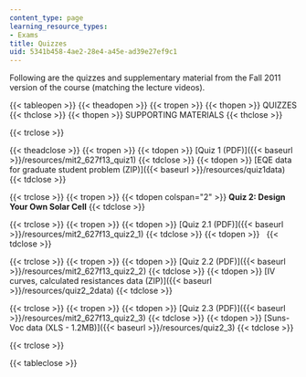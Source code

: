 ```yaml
---
content_type: page
learning_resource_types:
- Exams
title: Quizzes
uid: 5341b458-4ae2-28e4-a45e-ad39e27ef9c1
---
```


Following are the quizzes and supplementary material from the Fall 2011 version of the course (matching the lecture videos).

{{< tableopen >}}
{{< theadopen >}}
{{< tropen >}}
{{< thopen >}}
QUIZZES
{{< thclose >}}
{{< thopen >}}
SUPPORTING MATERIALS
{{< thclose >}}

{{< trclose >}}

{{< theadclose >}}
{{< tropen >}}
{{< tdopen >}}
[Quiz 1 (PDF)]({{< baseurl >}}/resources/mit2_627f13_quiz1)
{{< tdclose >}}
{{< tdopen >}}
[EQE data for graduate student problem (ZIP)]({{< baseurl >}}/resources/quiz1data)
{{< tdclose >}}

{{< trclose >}}
{{< tropen >}}
{{< tdopen colspan="2" >}}
**Quiz 2: Design Your Own Solar Cell**
{{< tdclose >}}

{{< trclose >}}
{{< tropen >}}
{{< tdopen >}}
[Quiz 2.1 (PDF)]({{< baseurl >}}/resources/mit2_627f13_quiz2_1)
{{< tdclose >}}
{{< tdopen >}}
 
{{< tdclose >}}

{{< trclose >}}
{{< tropen >}}
{{< tdopen >}}
[Quiz 2.2 (PDF)]({{< baseurl >}}/resources/mit2_627f13_quiz2_2)
{{< tdclose >}}
{{< tdopen >}}
[IV curves, calculated resistances data (ZIP)]({{< baseurl >}}/resources/quiz2_2data)
{{< tdclose >}}

{{< trclose >}}
{{< tropen >}}
{{< tdopen >}}
[Quiz 2.3 (PDF)]({{< baseurl >}}/resources/mit2_627f13_quiz2_3)
{{< tdclose >}}
{{< tdopen >}}
[Suns-Voc data (XLS - 1.2MB)]({{< baseurl >}}/resources/quiz2_3)
{{< tdclose >}}

{{< trclose >}}

{{< tableclose >}}